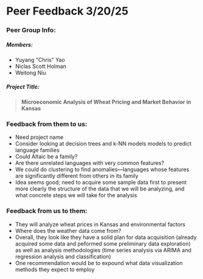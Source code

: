 # Peer Feedback 3/20/25

### Peer Group Info:

##### Members:

- Yuyang "Chris" Yao
- Niclas Scott Holman
- Weitong Niu

##### Project Title:

> **Microeconomic Analysis of Wheat Pricing and Market Behavior in Kansas**

### Feedback from them to us:

- Need project name
- Consider looking at decision trees and k-NN models models to predict language families
- Could Altaic be a family?
- Are there unrelated languages with very common features?
- We could do clustering to find anomalies—languages whose features are significantly different from others in its family
- Idea seems good; need to acquire some sample data first to present more clearly the structure of the data that we will be analyzing, and what concrete steps we will take for the analysis

### Feedback from us to them:

- They will analyze wheat prices in Kansas and environmental factors
- Where does the weather data come from?
- Overall, they look like they have a solid plan for data acquisition (already acquired some data and peformed some preliminary data exploration) as well as analysis methodologies (time series analysis via ARIMA and regression analysis and classification)
- One recommendation would be to expound what data visualization methods they expect to employ

